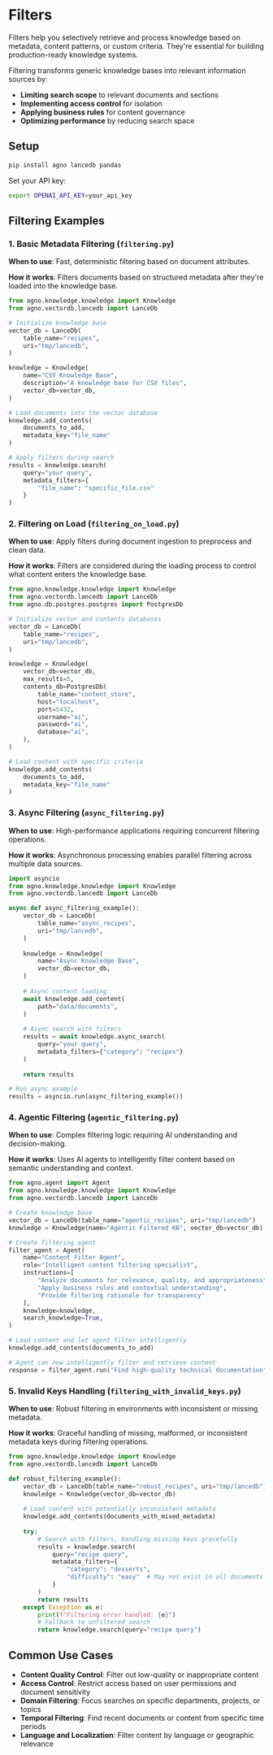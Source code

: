 # Filters

Filters help you selectively retrieve and process knowledge based on metadata, content patterns, or custom criteria. They're essential for building production-ready knowledge systems.

Filtering transforms generic knowledge bases into relevant information sources by:
- **Limiting search scope** to relevant documents and sections  
- **Implementing access control** for isolation
- **Applying business rules** for content governance
- **Optimizing performance** by reducing search space

## Setup

```bash
pip install agno lancedb pandas
```

Set your API key:
```bash
export OPENAI_API_KEY=your_api_key
```

## Filtering Examples

### 1. Basic Metadata Filtering (`filtering.py`)

**When to use**: Fast, deterministic filtering based on document attributes.

**How it works**: Filters documents based on structured metadata after they're loaded into the knowledge base.

```python
from agno.knowledge.knowledge import Knowledge
from agno.vectordb.lancedb import LanceDb

# Initialize knowledge base
vector_db = LanceDb(
    table_name="recipes",
    uri="tmp/lancedb",
)

knowledge = Knowledge(
    name="CSV Knowledge Base", 
    description="A knowledge base for CSV files",
    vector_db=vector_db,
)

# Load documents into the vector database
knowledge.add_contents(
    documents_to_add,
    metadata_key="file_name"
)

# Apply filters during search
results = knowledge.search(
    query="your query",
    metadata_filters={
        "file_name": "specific_file.csv"
    }
)
```

### 2. Filtering on Load (`filtering_on_load.py`)

**When to use**: Apply filters during document ingestion to preprocess and clean data.

**How it works**: Filters are considered during the loading process to control what content enters the knowledge base.

```python
from agno.knowledge.knowledge import Knowledge
from agno.vectordb.lancedb import LanceDb
from agno.db.postgres.postgres import PostgresDb

# Initialize vector and contents databases
vector_db = LanceDb(
    table_name="recipes",
    uri="tmp/lancedb",
)

knowledge = Knowledge(
    vector_db=vector_db,
    max_results=5,
    contents_db=PostgresDb(
        table_name="content_store",
        host="localhost",
        port=5432,
        username="ai",
        password="ai",
        database="ai",
    ),
)

# Load content with specific criteria
knowledge.add_contents(
    documents_to_add,
    metadata_key="file_name"
)
```

### 3. Async Filtering (`async_filtering.py`)

**When to use**: High-performance applications requiring concurrent filtering operations.

**How it works**: Asynchronous processing enables parallel filtering across multiple data sources.

```python
import asyncio
from agno.knowledge.knowledge import Knowledge
from agno.vectordb.lancedb import LanceDb

async def async_filtering_example():
    vector_db = LanceDb(
        table_name="async_recipes",
        uri="tmp/lancedb",
    )
    
    knowledge = Knowledge(
        name="Async Knowledge Base",
        vector_db=vector_db,
    )
    
    # Async content loading
    await knowledge.add_content(
        path="data/documents",
    )
    
    # Async search with filters
    results = await knowledge.async_search(
        query="your query",
        metadata_filters={"category": "recipes"}
    )
    
    return results

# Run async example
results = asyncio.run(async_filtering_example())
```

### 4. Agentic Filtering (`agentic_filtering.py`)

**When to use**: Complex filtering logic requiring AI understanding and decision-making.

**How it works**: Uses AI agents to intelligently filter content based on semantic understanding and context.

```python
from agno.agent import Agent
from agno.knowledge.knowledge import Knowledge
from agno.vectordb.lancedb import LanceDb

# Create knowledge base
vector_db = LanceDb(table_name="agentic_recipes", uri="tmp/lancedb")
knowledge = Knowledge(name="Agentic Filtered KB", vector_db=vector_db)

# Create filtering agent
filter_agent = Agent(
    name="Content Filter Agent",
    role="Intelligent content filtering specialist", 
    instructions=[
        "Analyze documents for relevance, quality, and appropriateness",
        "Apply business rules and contextual understanding",
        "Provide filtering rationale for transparency"
    ],
    knowledge=knowledge,
    search_knowledge=True,
)

# Load content and let agent filter intelligently
knowledge.add_contents(documents_to_add)

# Agent can now intelligently filter and retrieve content
response = filter_agent.run("Find high-quality technical documentation")
```

### 5. Invalid Keys Handling (`filtering_with_invalid_keys.py`)

**When to use**: Robust filtering in environments with inconsistent or missing metadata.

**How it works**: Graceful handling of missing, malformed, or inconsistent metadata keys during filtering operations.

```python
from agno.knowledge.knowledge import Knowledge
from agno.vectordb.lancedb import LanceDb

def robust_filtering_example():
    vector_db = LanceDb(table_name="robust_recipes", uri="tmp/lancedb")
    knowledge = Knowledge(vector_db=vector_db)
    
    # Load content with potentially inconsistent metadata
    knowledge.add_contents(documents_with_mixed_metadata)
    
    try:
        # Search with filters, handling missing keys gracefully
        results = knowledge.search(
            query="recipe query",
            metadata_filters={
                "category": "desserts",
                "difficulty": "easy"  # May not exist in all documents
            }
        )
        return results
    except Exception as e:
        print(f"Filtering error handled: {e}")
        # Fallback to unfiltered search
        return knowledge.search(query="recipe query")
```

## Common Use Cases

- **Content Quality Control**: Filter out low-quality or inappropriate content
- **Access Control**: Restrict access based on user permissions and document sensitivity
- **Domain Filtering**: Focus searches on specific departments, projects, or topics  
- **Temporal Filtering**: Find recent documents or content from specific time periods
- **Language and Localization**: Filter content by language or geographic relevance